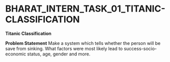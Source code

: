 # BHARAT_INTERN_TASK_01_TITANIC-CLASSIFICATION
**Titanic Classification**

**Problem Statement**
Make a system which tells whether the person will be
save from sinking. What factors were
most likely lead to success-socio-economic
status, age, gender and more.
